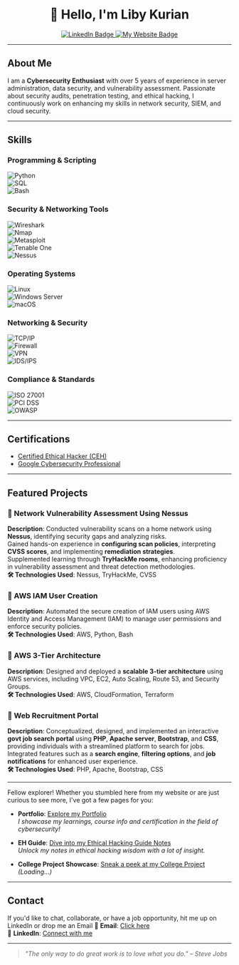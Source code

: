 <h1 align="center">👋 Hello, I'm <b>Liby Kurian</b></h1>

<p align="center">
  <a href="www.linkedin.com/in/libyvkurian" target="_blank">
    <img src="https://img.shields.io/badge/LinkedIn-Connect-blue?style=for-the-badge&logo=linkedin" alt="LinkedIn Badge" />
  </a>
  <a href="https://libykurian.carrd.co/" target="_blank">
    <img src="https://img.shields.io/badge/My_Website-Visit_Now-green?style=for-the-badge&logo=internet-explorer" alt="My Website Badge" />
  </a>
</p>

---

## About Me

I am a **Cybersecurity Enthusiast** with over 5 years of experience in server administration, data security, and vulnerability assessment. Passionate about security audits, penetration testing, and ethical hacking, I continuously work on enhancing my skills in network security, SIEM, and cloud security.

---

## Skills

### Programming & Scripting
![Python](https://img.shields.io/badge/Python-3670A0?style=for-the-badge&logo=python&logoColor=ffdd54)  
![SQL](https://img.shields.io/badge/SQL-000000?style=for-the-badge&logo=mysql&logoColor=white)  
![Bash](https://img.shields.io/badge/Shell_Script-121011?style=for-the-badge&logo=gnu-bash&logoColor=white)

### Security & Networking Tools
![Wireshark](https://img.shields.io/badge/Wireshark-1679A7?style=for-the-badge&logo=wireshark&logoColor=white)  
![Nmap](https://img.shields.io/badge/Nmap-000000?style=for-the-badge&logo=nmap&logoColor=white)  
![Metasploit](https://img.shields.io/badge/Metasploit-000000?style=for-the-badge&logo=appveyor&logoColor=white)  
![Tenable One](https://img.shields.io/badge/Tenable_One-000000?style=for-the-badge&logo=appveyor&logoColor=white)  
![Nessus](https://img.shields.io/badge/Nessus-0F4B5B?style=for-the-badge&logo=appveyor&logoColor=white)

### Operating Systems
![Linux](https://img.shields.io/badge/Linux-000000?style=for-the-badge&logo=linux&logoColor=white)  
![Windows Server](https://img.shields.io/badge/Windows_Server-0078D4?style=for-the-badge&logo=microsoft&logoColor=white)  
![macOS](https://img.shields.io/badge/macOS-000000?style=for-the-badge&logo=apple&logoColor=white)

### Networking & Security
![TCP/IP](https://img.shields.io/badge/TCP/IP-FF6F00?style=for-the-badge&logo=internet-explorer&logoColor=white)  
![Firewall](https://img.shields.io/badge/Firewall-FF5F00?style=for-the-badge&logo=security&logoColor=white)  
![VPN](https://img.shields.io/badge/VPN-404040?style=for-the-badge&logo=vpn&logoColor=white)  
![IDS/IPS](https://img.shields.io/badge/IDS/IPS-FF6F00?style=for-the-badge&logo=security&logoColor=white)

### Compliance & Standards
![ISO 27001](https://img.shields.io/badge/ISO_27001-0073E6?style=for-the-badge&logo=iso&logoColor=white)  
![PCI DSS](https://img.shields.io/badge/PCI_DSS-333333?style=for-the-badge&logo=payment&logoColor=white)  
![OWASP](https://img.shields.io/badge/OWASP-7F7F7F?style=for-the-badge&logo=owasp&logoColor=white)

---

## Certifications

- [Certified Ethical Hacker (CEH)](https://www.eccouncil.org/)
- [Google Cybersecurity Professional](https://www.coursera.org/professional-certificates/google-cybersecurity)

---

## Featured Projects

### 🔹 Network Vulnerability Assessment Using Nessus
**Description**: Conducted vulnerability scans on a home network using **Nessus**, identifying security gaps and analyzing risks.  
Gained hands-on experience in **configuring scan policies**, interpreting **CVSS scores**, and implementing **remediation strategies**.  
Supplemented learning through **TryHackMe rooms**, enhancing proficiency in vulnerability assessment and threat detection methodologies.  
**🛠 Technologies Used**: Nessus, TryHackMe, CVSS


### 🔹 AWS IAM User Creation
**Description**: Automated the secure creation of IAM users using AWS Identity and Access Management (IAM) to manage user permissions and enforce security policies.  
**🛠 Technologies Used**: AWS, Python, Bash  


### 🔹 AWS 3-Tier Architecture 
**Description**: Designed and deployed a **scalable 3-tier architecture** using AWS services, including VPC, EC2, Auto Scaling, Route 53, and Security Groups.  
**🛠 Technologies Used**: AWS, CloudFormation, Terraform  


### 🔹 Web Recruitment Portal
**Description**: Conceptualized, designed, and implemented an interactive **govt job search portal** using **PHP**, **Apache server**, **Bootstrap**, and **CSS**, providing individuals with a streamlined platform to search for jobs.  
Integrated features such as a **search engine**, **filtering options**, and **job notifications** for enhanced user experience.  
**🛠 Technologies Used**: PHP, Apache, Bootstrap, CSS

---

Fellow explorer! Whether you stumbled here from my website or are just curious to see more, I've got a few pages for you:

- **Portfolio**: [Explore my Portfolio](https://github.com/LibyKurian/cybersecurity_portfolio.git)  
  *I showcase my learnings, course info and certification in the field of cybersecurity!*
  
- **EH Guide**: [Dive into my Ethical Hacking Guide Notes](https://github.com/LibyKurian/ethicalhacking-h.git)  
  *Unlock my notes in ethical hacking wisdom with a lot of insight.*
  
- **College Project Showcase**: [Sneak a peek at my College Project](#) *(Loading...)*  
  
---


## Contact

If you'd like to chat, collaborate, or have a job opportunity, hit me up on LinkedIn or drop me an Email
📧 **Email**: [Click here](mailto:liby.mthw+git@gmail.com)  
💼 **LinkedIn**: [Connect with me](https://www.linkedin.com/in/libyvkurian/)  

---

> _"The only way to do great work is to love what you do." – Steve Jobs_
